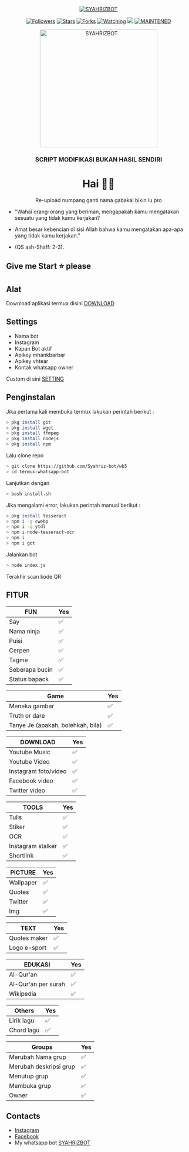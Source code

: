</p>
<p align="center">
<a href="#"><img title="SYAHRIZBOT" src="https://img.shields.io/badge/SYAHRIZBOT-green?colorA=%23ff0000&colorB=%23017e40&style=for-the-badge"></a>
<p align="center">
<a href="https://github.com/Syahriz-bot/followers"><img title="Followers" src="https://img.shields.io/github/followers/Syahriz-bot?color=blue&style=flat-square"></a>
<a href="https://github.com/Syahriz-bot/wb5/stargazers/"><img title="Stars" src="https://img.shields.io/github/stars/Syahriz-bot/wb5?color=red&style=flat-square"></a>
<a href="https://github.com/Syahriz-bot/wb5/network/members"><img title="Forks" src="https://img.shields.io/github/forks/Syahriz-bot/wb5?color=red&style=flat-square"></a>
<a href="https://github.com/Syahriz-bot/wb5/watchers"><img title="Watching" src="https://img.shields.io/github/watchers/Syahriz-bot/wb5?label=Watchers&color=blue&style=flat-square"></a>
<a href="https://hits.seeyoufarm.com"><img src="https://hits.seeyoufarm.com/api/count/incr/badge.svg?url=https%3A%2F%2Fgithub.com%2FSyahriz-bot%2Fwb5&count_bg=%2379C83D&title_bg=%23555555&icon=probot.svg&icon_color=%2300FF6D&title=hits&edge_flat=false"/></a>
<a href="#"><img title="MAINTENED" src="https://img.shields.io/badge/MAINTENED-YES-blue.svg"></a>
</p>

<div align="center">
    <img alt="SYAHRIZBOT" src ="https://user-images.githubusercontent.com/72728486/102708092-ece61880-42d2-11eb-831b-f3909d67921e.jpg" width="320">
    <h3> SCRIPT MODIFIKASI BUKAN HASIL SENDIRI </h3>

# Hai 👋🏻

Re-upload numpang ganti nama gabakal bikin lu pro
</div>

* "Wahai orang-orang yang beriman, mengapakah kamu mengatakan sesuatu yang tidak kamu kerjakan?

* Amat besar kebencian di sisi Allah bahwa kamu mengatakan apa-apa yang tidak kamu kerjakan."

* (QS ash-Shaff: 2-3).

## Give me Start ⭐ please

## Alat

Download aplikasi termux disini [DOWNLOAD](https://play.google.com/store/apps/details?id=com.termux) 


## Settings

* Nama bot
* Instagram
* Kapan Bot aktif
* Apikey mhankbarbar
* Apikey vhtear
* Kontak whatsapp owner

Custom di sini [SETTING](https://github.com/mrfzvx12/Arelbot/blob/master/index.js/#L13)


## Penginstalan

Jika pertama kali membuka termux lakukan perintah berikut :
```bash
> pkg install git
> pkg install wget
> pkg install ffmpeg
> pkg install nodejs
> pkg install npm
```
Lalu clone repo
```bash
> git clone https://github.com/Syahriz-bot/wb5
> cd termux-whatsapp-bot
```
Lanjutkan dengan
```bash
> bash install.sh
```
Jika mengalami error, lakukan perintah manual berikut :
```bash
> pkg install tesseract
> npm i -g cwebp
> npm i -g ytdl
> npm i node-tesseract-ocr
> npm i
> npm i got
```
Jalankan bot
```bash
> node index.js
```
Terakhir scan kode QR



## FITUR

| FUN |Yes|
| ------------- | ------------- |
| Say|✅|
| Nama ninja|✅|
| Puisi|✅|
| Cerpen|✅|
| Tagme|✅|
| Seberapa bucin|✅|
| Status bapack|✅|


| Game |Yes|
| ------------- | ------------- |
| Meneka gambar|✅|
| Truth or dare|✅|
| Tanye Je (apakah, bolehkah, bila)|✅|


| DOWNLOAD |Yes|
| ------------- | ------------- |
| Youtube Music |✅|
| Youtube Video |✅|
| Instagram foto/video |✅|
| Facebook video |✅|
| Twitter video |✅|

| TOOLS |Yes|
| ------------- | ------------- |
| Tulis|✅|
| Stiker|✅|
| OCR|✅|
| Instagram stalker|✅|
| Shortlink|✅|

| PICTURE |Yes|
| ------------- | ------------- |
| Wallpaper|✅|
| Quotes|✅|
| Twitter|✅|
| Img|✅|

| TEXT |Yes|
| ------------- | ------------- |
| Quotes maker|✅|
| Logo e-sport|✅|

| EDUKASI |Yes|
| ------------- | ------------- |
| Al-Qur'an|✅|
| Al-Qur'an per surah|✅|
| Wikipedia|✅|

| Others |Yes|
| ------------- | ------------- |
| Lirik lagu|✅|
| Chord lagu|✅|

| Groups |Yes|
| ------------- | ------------- |
| Merubah Nama grup|✅|
| Merubah deskripsi grup|✅|
| Menutup grup|✅|
| Membuka grup|✅|
| Owner|✅|

## Contacts
* [Instagram](https://www.instagram.com/_.riz.s/)
* [Facebook](https://www.facebook.com/fifsyaw/)
* My whatsapp bot [SYAHRIZBOT](https://wa.me/60193409203)
